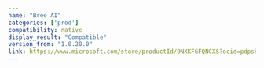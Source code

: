 ```yaml
---
name: "Bree AI"
categories: ['prod']
compatibility: native
display_result: "Compatible"
version_from: "1.0.20.0"
link: https://www.microsoft.com/store/productId/9NXKFGFQNCXS?ocid=pdpshare
---
```

